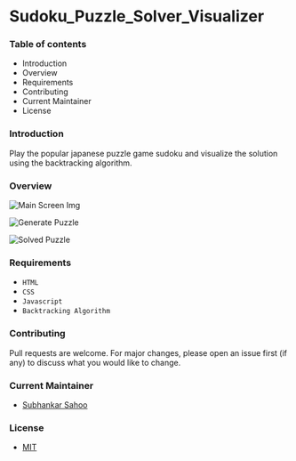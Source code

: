 # Sudoku_Puzzle_Solver_Visualizer

### Table of contents

- Introduction
- Overview
- Requirements
- Contributing
- Current Maintainer
- License

### Introduction

Play the popular japanese puzzle game sudoku and visualize the solution using the backtracking algorithm.


### Overview

![Main Screen Img](https://user-images.githubusercontent.com/89283572/221163424-70130553-d5b3-4edc-aa9e-c9f0e5d05ec1.png)

![Generate Puzzle](https://user-images.githubusercontent.com/89283572/221163510-0b69994e-d4eb-4270-a867-b73d37e65aec.png)

![Solved Puzzle](https://user-images.githubusercontent.com/89283572/221163534-94755879-35d5-41a8-a0f9-a0e8c05af770.png)


### Requirements
- `HTML`
- `CSS`
- `Javascript`
- `Backtracking Algorithm`


### Contributing

Pull requests are welcome. For major changes, please open an issue first (if any)
to discuss what you would like to change.


### Current Maintainer
- [Subhankar Sahoo](https://github.com/sahoo-subha)

### License

- [MIT]()
